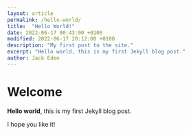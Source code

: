 ```yaml
---
layout: article
permalink: /hello-world/
title:  "Hello World!"
date: 2022-06-17 00:43:00 +0100 
modified: 2022-06-17 20:12:00 +0100 
description: "My first post to the site."
excerpt: "Hello world, this is my first Jekyll blog post."
author: Jack Eden
---
```


# Welcome

**Hello world**, this is my first Jekyll blog post.
<!--more-->
I hope you like it!